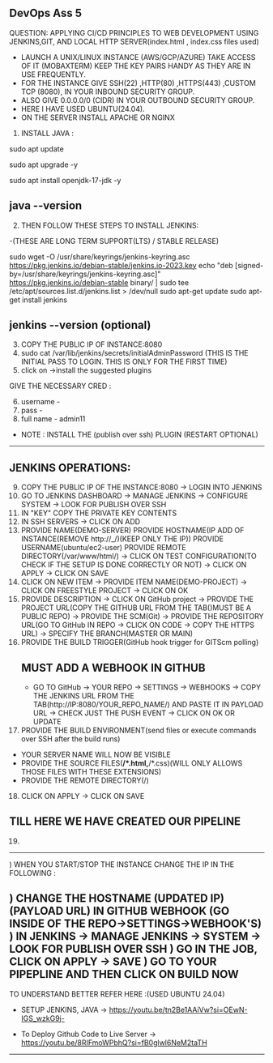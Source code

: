## DevOps Ass 5
QUESTION: APPLYING CI/CD PRINCIPLES TO WEB DEVELOPMENT USING JENKINS,GIT, AND LOCAL HTTP SERVER(index.html , index.css files used)
- LAUNCH A UNIX/LINUX INSTANCE (AWS/GCP/AZURE) TAKE ACCESS OF IT (MOBAXTERM) KEEP THE KEY PAIRS HANDY AS THEY ARE IN USE FREQUENTLY.
- FOR THE INSTANCE GIVE SSH(22) ,HTTP(80) ,HTTPS(443) ,CUSTOM TCP (8080), IN YOUR INBOUND SECURITY GROUP.
- ALSO GIVE 0.0.0.0/0 (CIDR) IN YOUR OUTBOUND SECURITY GROUP.
- HERE I HAVE USED UBUNTU(24.04).
- ON THE SERVER INSTALL APACHE OR NGINX
1) INSTALL JAVA :

sudo apt update

sudo apt upgrade -y

sudo apt install openjdk-17-jdk -y

java --version
--------------------------------------------------------------------

2) THEN FOLLOW THESE STEPS TO INSTALL JENKINS: 

-(THESE ARE LONG TERM SUPPORT(LTS) / STABLE RELEASE)

sudo wget -O /usr/share/keyrings/jenkins-keyring.asc \
  https://pkg.jenkins.io/debian-stable/jenkins.io-2023.key
echo "deb [signed-by=/usr/share/keyrings/jenkins-keyring.asc]" \
  https://pkg.jenkins.io/debian-stable binary/ | sudo tee \
  /etc/apt/sources.list.d/jenkins.list > /dev/null
sudo apt-get update
sudo apt-get install jenkins

jenkins --version (optional)
----------------------------------------------------------------------

3) COPY THE PUBLIC IP OF INSTANCE:8080
4) sudo cat /var/lib/jenkins/secrets/initialAdminPassword (THIS IS THE INITIAL PASS TO LOGIN. THIS IS ONLY FOR THE FIRST TIME)
5) click on ->install the suggested plugins

GIVE THE NECESSARY CRED :

6) username - 
7) pass - 
8) full name - admin11

- NOTE : INSTALL THE (publish over ssh) PLUGIN (RESTART OPTIONAL) 
-----------------------------------------------------------------------
## JENKINS OPERATIONS:
9) COPY THE PUBLIC IP OF THE INSTANCE:8080 -> LOGIN INTO JENKINS
10) GO TO JENKINS DASHBOARD -> MANAGE JENKINS ->  CONFIGURE SYSTEM -> LOOK FOR PUBLISH OVER SSH
11) IN "KEY" COPY THE PRIVATE KEY CONTENTS
12) IN SSH SERVERS -> CLICK ON ADD
13) PROVIDE NAME(DEMO-SERVER)
    PROVIDE HOSTNAME(IP ADD OF INSTANCE(REMOVE http://_/)(KEEP ONLY THE IP))
    PROVIDE USERNAME(ubuntu/ec2-user)
    PROVIDE REMOTE DIRECTORY(/var/www/html/) -> CLICK ON TEST CONFIGURATION(TO CHECK IF THE   SETUP IS DONE CORRECTLY OR NOT) -> CLICK ON APPLY -> CLICK ON SAVE
14) CLICK ON NEW ITEM -> PROVIDE ITEM NAME(DEMO-PROJECT) -> CLICK ON FREESTYLE PROJECT -> CLICK ON OK
15) PROVIDE DESCRIPTION -> CLICK ON GitHub project -> PROVIDE THE PROJECT URL(COPY THE GITHUB URL FROM THE TAB()MUST BE A PUBLIC REPO) -> PROVIDE THE SCM(Git) -> PROVIDE THE REPOSITORY URL(GO TO GitHub IN REPO -> CLICK ON CODE -> COPY THE HTTPS URL) -> SPECIFY THE BRANCH(MASTER OR MAIN)
16) PROVIDE THE BUILD TRIGGER(GitHub hook trigger for GITScm polling)
    ## MUST ADD A WEBHOOK IN GITHUB 
    - GO TO GitHub -> YOUR REPO -> SETTINGS -> WEBHOOKS -> COPY THE JENKINS URL FROM THE TAB(http://IP:8080/YOUR_REPO_NAME/) AND PASTE IT IN PAYLOAD URL -> CHECK JUST THE PUSH EVENT -> CLICK ON OK OR UPDATE 
17) PROVIDE THE BUILD ENVIRONMENT(send files or execute commands over SSH after the build runs)
  - YOUR SERVER NAME WILL NOW BE VISIBLE
  - PROVIDE THE SOURCE FILES(**/*.html,**/*.css)(WILL ONLY ALLOWS THOSE FILES WITH THESE EXTENSIONS)
  - PROVIDE THE REMOTE DIRECTORY(/) 
18) CLICK ON APPLY -> CLICK ON SAVE
## TILL HERE WE HAVE CREATED OUR PIPELINE

19) 


-----------------------------------------------------------------------------------------------
) WHEN YOU START/STOP THE INSTANCE CHANGE THE IP IN THE FOLLOWING :

) CHANGE THE HOSTNAME (UPDATED IP)(PAYLOAD URL) IN GITHUB WEBHOOK (GO INSIDE OF THE REPO->SETTINGS->WEBHOOK'S)
) IN JENKINS -> MANAGE JENKINS -> SYSTEM -> LOOK FOR PUBLISH OVER SSH
) GO IN THE JOB, CLICK ON APPLY -> SAVE
) GO TO YOUR PIPEPLINE AND THEN CLICK ON BUILD NOW
----------------------------------------------------------------------
TO UNDERSTAND BETTER REFER HERE :(USED UBUNTU 24.04)

- SETUP JENKINS, JAVA -> https://youtu.be/tn2Be1AAiVw?si=OEwN-IGS_wzkG9j-

- To Deploy Github Code to Live Server -> https://youtu.be/8RIFmoWPbhQ?si=fB0glwl6NeM2taTH
--------------------------------------------------------------------------------------------------
